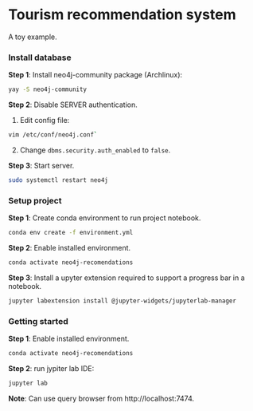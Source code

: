 # Tourism recommendation system

A toy example.

### Install database

**Step 1**: Install neo4j-community package (Archlinux): 

```bash
yay -S neo4j-community
```

**Step 2**: Disable SERVER authentication.

1. Edit config file:
```bash
vim /etc/conf/neo4j.conf`
```
2. Change `dbms.security.auth_enabled` to `false`.

**Step 3**: Start server.

```bash
sudo systemctl restart neo4j
```

### Setup project


**Step 1**: Create conda environment to run project notebook.

```bash
conda env create -f environment.yml
```

**Step 2**: Enable installed environment.

```bash
conda activate neo4j-recomendations
```

**Step 3**: Install a upyter extension required to support a progress bar in a notebook.

```bash
jupyter labextension install @jupyter-widgets/jupyterlab-manager
```

### Getting started

**Step 1**: Enable installed environment.

```bash
conda activate neo4j-recomendations
```

**Step 2**: run jypiter lab IDE:

```bash
jupyter lab
```

**Note**: Can use query browser from http://localhost:7474.
